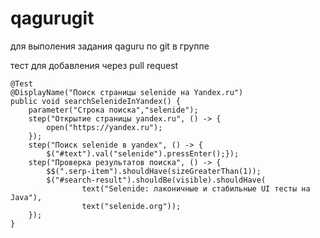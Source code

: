 # qagurugit
для выполения задания qaguru по git в группе

тест для добавления через pull request

    @Test
    @DisplayName("Поиск страницы selenide на Yandex.ru")
    public void searchSelenideInYandex() {
        parameter("Строка поиска","selenide");
        step("Открытие страницы yandex.ru", () -> {
            open("https://yandex.ru");
        });
        step("Поиск selenide в yandex", () -> {
            $("#text").val("selenide").pressEnter();});
        step("Проверка результатов поиска", () -> {
            $$(".serp-item").shouldHave(sizeGreaterThan(1));
            $("#search-result").shouldBe(visible).shouldHave(
                    text("Selenide: лаконичные и стабильные UI тесты на Java"),
                    text("selenide.org"));
        });
    }
